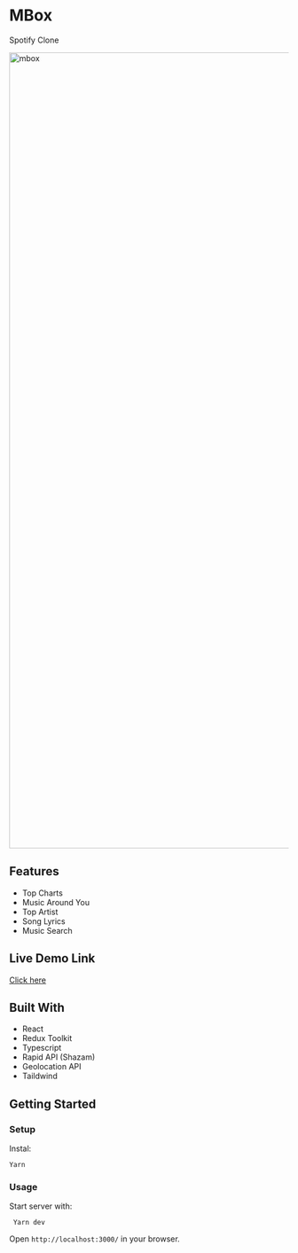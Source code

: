 # MBox
Spotify Clone

<img width="1436" alt="mbox" src="https://user-images.githubusercontent.com/52670459/208468819-591f3386-f274-4123-8c4c-282e7b9ee987.png">


 ## Features
- Top Charts
- Music Around You
- Top Artist
- Song Lyrics
- Music Search


## Live Demo Link
<a href= "https://mbox05.netlify.app/">Click here</a>

## Built With

- React
- Redux Toolkit
- Typescript
- Rapid API (Shazam)
- Geolocation API
- Taildwind
## Getting Started


### Setup

Instal:

```
Yarn
```

### Usage

Start server with:

```
 Yarn dev
```

Open `http://localhost:3000/` in your browser.

